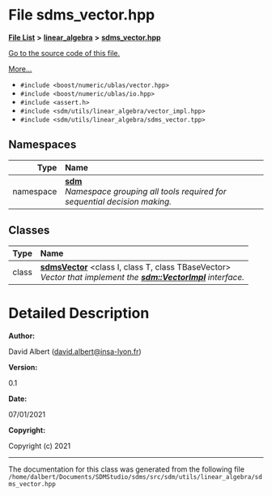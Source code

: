 
<NavBar active_item_id="2"/>

# File sdms\_vector.hpp


[**File List**](files.md) **>** [**linear\_algebra**](dir_f6794c324212297d566732725cbf26ea.md) **>** [**sdms\_vector.hpp**](sdms__vector_8hpp.md)

[Go to the source code of this file.](sdms__vector_8hpp_source.md)

[More...](#detailed-description)

* `#include <boost/numeric/ublas/vector.hpp>`
* `#include <boost/numeric/ublas/io.hpp>`
* `#include <assert.h>`
* `#include <sdm/utils/linear_algebra/vector_impl.hpp>`
* `#include <sdm/utils/linear_algebra/sdms_vector.tpp>`









## Namespaces

| Type | Name |
| ---: | :--- |
| namespace | [**sdm**](namespacesdm.md) <br>_Namespace grouping all tools required for sequential decision making._  |

## Classes

| Type | Name |
| ---: | :--- |
| class | [**sdmsVector**](classsdm_1_1sdmsVector.md) &lt;class I, class T, class TBaseVector&gt;<br>_Vector that implement the_ [_**sdm::VectorImpl**_](classsdm_1_1VectorImpl.md) _interface._ |













# Detailed Description




**Author:**

David Albert ([david.albert@insa-lyon.fr](mailto:david.albert@insa-lyon.fr)) 




**Version:**

0.1 




**Date:**

07/01/2021




**Copyright:**

Copyright (c) 2021 




    

------------------------------
The documentation for this class was generated from the following file `/home/dalbert/Documents/SDMStudio/sdms/src/sdm/utils/linear_algebra/sdms_vector.hpp`
